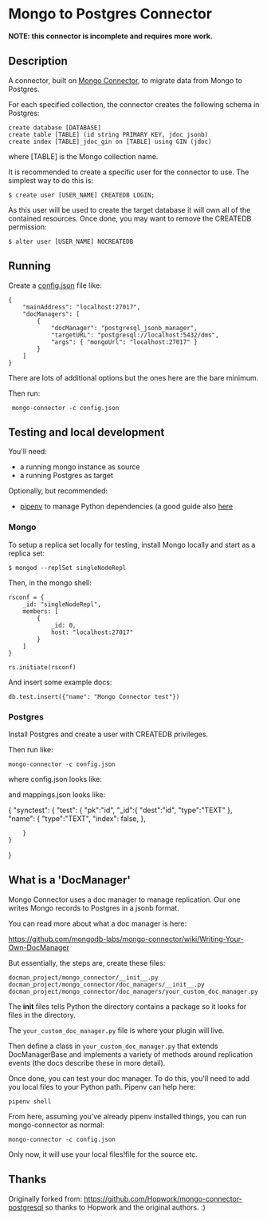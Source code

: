 # Mongo to Postgres Connector

**NOTE: this connector is incomplete and requires more work.**

## Description

A connector, built on
[Mongo Connector](https://github.com/mongodb-labs/mongo-connector),
to migrate data from Mongo to Postgres.

For each specified collection, the connector creates the following
schema in Postgres:

    create database [DATABASE]
    create table [TABLE] (id string PRIMARY KEY, jdoc jsonb)
    create index [TABLE]_jdoc_gin on [TABLE] using GIN (jdoc)

where [TABLE] is the Mongo collection name.

It is recommended to create a specific user for the connector to use. The
simplest way to do this is:

    $ create user [USER_NAME] CREATEDB LOGIN;

As this user will be used to create the target database it will own
all of the contained resources. Once done, you may want to remove the
CREATEDB permission:

    $ alter user [USER_NAME] NOCREATEDB

## Running

Create a
[config.json](https://github.com/mongodb-labs/mongo-connector/wiki/Configuration-Options)
file like:

    {
        "mainAddress": "localhost:27017",
        "docManagers": [
            {
                "docManager": "postgresql_jsonb_manager",
                "targetURL": "postgresql://localhost:5432/dms",
                "args": { "mongoUrl": "localhost:27017" }
            }
        ]
    }

There are lots of additional options but the ones here are the bare
minimum.

Then run:

     mongo-connector -c config.json

## Testing and local development

You'll need:

* a running mongo instance as source
* a running Postgres as target

Optionally, but recommended:

* [pipenv](https://docs.pipenv.org/en/latest/) to manage Python
dependencies (a good guide also
[here](http://docs.python-guide.org/en/latest/dev/virtualenvs/)

### Mongo

To setup a replica set locally for testing, install Mongo locally and
start as a replica set:

    $ mongod --replSet singleNodeRepl

Then, in the mongo shell:

    rsconf = {
        _id: "singleNodeRepl",
        members: [
            {
                _id: 0,
                host: "localhost:27017"
            }
        ]
    }

    rs.initiate(rsconf)

And insert some example docs:

    db.test.insert({"name": "Mongo Connector test"})

### Postgres

Install Postgres and create a user with CREATEDB privileges.




Then run like:

    mongo-connector -c config.json

where config.json looks like:

and mappings.json looks like:

{
    "synctest": {
        "test": {
            "pk":"id",
            "_id":{
                "dest":"id",
                "type":"TEXT"
            },
            "name": {
                "type":"TEXT",
                "index": false,
            },

        }
    }
}

## What is a 'DocManager'

Mongo Connector uses a doc manager to manage replication. Our one
writes Mongo records to Postgres in a jsonb format.

You can read more about what a doc manager is here:

https://github.com/mongodb-labs/mongo-connector/wiki/Writing-Your-Own-DocManager

But essentially, the steps are, create these files:

    docman_project/mongo_connector/__init__.py
    docman_project/mongo_connector/doc_managers/__init__.py
    docman_project/mongo_connector/doc_managers/your_custom_doc_manager.py

The __init__ files tells Python the directory contains a package so it
looks for files in the directory.

The `your_custom_doc_manager.py` file is where your plugin will live.

Then define a class in `your_custom_doc_manager.py` that extends
DocManagerBase and implements a variety of methods around replication
events (the docs describe these in more detail).

Once done, you can test your doc manager. To do this, you'll need to
add you local files to your Python path. Pipenv can help here:

    pipenv shell

From here, assuming you've already pipenv installed things, you can
run mongo-connector as normal:

    mongo-connector -c config.json

Only now, it will use your local files!file for the source etc.

## Thanks

Originally forked from:
https://github.com/Hopwork/mongo-connector-postgresql so thanks to
Hopwork and the original authors. :)
